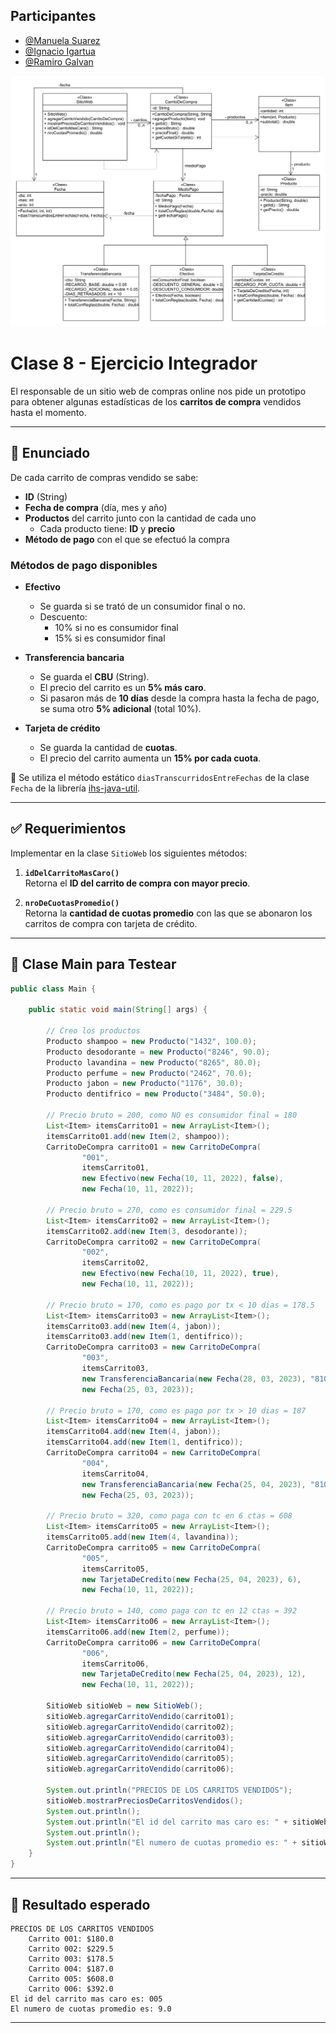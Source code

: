 ## Participantes

- [@Manuela Suarez](https://github.com/ManuelaSuarez)
- [@Ignacio Igartua](https://github.com/NachoIgartua2)
- [@Ramiro Galvan](https://github.com/ramigalvan)

![Diagrama UML](diagramas-uml/EjercicioIntegradorUML.png)

# Clase 8 - Ejercicio Integrador

El responsable de un sitio web de compras online nos pide un prototipo para obtener algunas estadísticas de los **carritos de compra** vendidos hasta el momento.

---

## 📝 Enunciado

De cada carrito de compras vendido se sabe:
- **ID** (String)
- **Fecha de compra** (día, mes y año)
- **Productos** del carrito junto con la cantidad de cada uno  
  - Cada producto tiene: **ID** y **precio**
- **Método de pago** con el que se efectuó la compra

### Métodos de pago disponibles
- **Efectivo**
  - Se guarda si se trató de un consumidor final o no.
  - Descuento:  
    - 10% si no es consumidor final  
    - 15% si es consumidor final  

- **Transferencia bancaria**
  - Se guarda el **CBU** (String).
  - El precio del carrito es un **5% más caro**.
  - Si pasaron más de **10 días** desde la compra hasta la fecha de pago, se suma otro **5% adicional** (total 10%).  

- **Tarjeta de crédito**
  - Se guarda la cantidad de **cuotas**.
  - El precio del carrito aumenta un **15% por cada cuota**.

📌 Se utiliza el método estático `diasTranscurridosEntreFechas` de la clase `Fecha` de la librería [ihs-java-util](https://github.com/sanchezih/ihs-java-util/blob/main/src/main/java/com/github/sanchezih/util/Fecha.java).

---

## ✅ Requerimientos

Implementar en la clase `SitioWeb` los siguientes métodos:

1. **`idDelCarritoMasCaro()`**  
   Retorna el **ID del carrito de compra con mayor precio**.  

2. **`nroDeCuotasPromedio()`**  
   Retorna la **cantidad de cuotas promedio** con las que se abonaron los carritos de compra con tarjeta de crédito.  

---

## 🧪 Clase Main para Testear

```java
public class Main {

	public static void main(String[] args) {

		// Creo los productos
		Producto shampoo = new Producto("1432", 100.0);
		Producto desodorante = new Producto("8246", 90.0);
		Producto lavandina = new Producto("8265", 80.0);
		Producto perfume = new Producto("2462", 70.0);
		Producto jabon = new Producto("1176", 30.0);
		Producto dentifrico = new Producto("3484", 50.0);

		// Precio bruto = 200, como NO es consumidor final = 180
		List<Item> itemsCarrito01 = new ArrayList<Item>();
		itemsCarrito01.add(new Item(2, shampoo));
		CarritoDeCompra carrito01 = new CarritoDeCompra(
				"001",
				itemsCarrito01,
				new Efectivo(new Fecha(10, 11, 2022), false),
				new Fecha(10, 11, 2022));

		// Precio bruto = 270, como es consumidor final = 229.5
		List<Item> itemsCarrito02 = new ArrayList<Item>();
		itemsCarrito02.add(new Item(3, desodorante));
		CarritoDeCompra carrito02 = new CarritoDeCompra(
				"002",
				itemsCarrito02,
				new Efectivo(new Fecha(10, 11, 2022), true),
				new Fecha(10, 11, 2022));

		// Precio bruto = 170, como es pago por tx < 10 dias = 178.5
		List<Item> itemsCarrito03 = new ArrayList<Item>();
		itemsCarrito03.add(new Item(4, jabon));
		itemsCarrito03.add(new Item(1, dentifrico));
		CarritoDeCompra carrito03 = new CarritoDeCompra(
				"003",
				itemsCarrito03,
				new TransferenciaBancaria(new Fecha(28, 03, 2023), "8102876342910973276541"),
				new Fecha(25, 03, 2023));

		// Precio bruto = 170, como es pago por tx > 10 dias = 187
		List<Item> itemsCarrito04 = new ArrayList<Item>();
		itemsCarrito04.add(new Item(4, jabon));
		itemsCarrito04.add(new Item(1, dentifrico));
		CarritoDeCompra carrito04 = new CarritoDeCompra(
				"004",
				itemsCarrito04,
				new TransferenciaBancaria(new Fecha(25, 04, 2023), "8102876342910973275555"),
				new Fecha(25, 03, 2023));

		// Precio bruto = 320, como paga con tc en 6 ctas = 608
		List<Item> itemsCarrito05 = new ArrayList<Item>();
		itemsCarrito05.add(new Item(4, lavandina));
		CarritoDeCompra carrito05 = new CarritoDeCompra(
				"005",
				itemsCarrito05,
				new TarjetaDeCredito(new Fecha(25, 04, 2023), 6),
				new Fecha(10, 11, 2022));

		// Precio bruto = 140, como paga con tc en 12 ctas = 392
		List<Item> itemsCarrito06 = new ArrayList<Item>();
		itemsCarrito06.add(new Item(2, perfume));
		CarritoDeCompra carrito06 = new CarritoDeCompra(
				"006",
				itemsCarrito06,
				new TarjetaDeCredito(new Fecha(25, 04, 2023), 12),
				new Fecha(10, 11, 2022));

		SitioWeb sitioWeb = new SitioWeb();
		sitioWeb.agregarCarritoVendido(carrito01);
		sitioWeb.agregarCarritoVendido(carrito02);
		sitioWeb.agregarCarritoVendido(carrito03);
		sitioWeb.agregarCarritoVendido(carrito04);
		sitioWeb.agregarCarritoVendido(carrito05);
		sitioWeb.agregarCarritoVendido(carrito06);

		System.out.println("PRECIOS DE LOS CARRITOS VENDIDOS");
		sitioWeb.mostrarPreciosDeCarritosVendidos();
		System.out.println();
		System.out.println("El id del carrito mas caro es: " + sitioWeb.idDelCarritoMasCaro());
		System.out.println();
		System.out.println("El numero de cuotas promedio es: " + sitioWeb.nroCuotasPromedio());
	}
}
````

---

## 🎯 Resultado esperado

```
PRECIOS DE LOS CARRITOS VENDIDOS
	Carrito 001: $180.0
	Carrito 002: $229.5
	Carrito 003: $178.5
	Carrito 004: $187.0
	Carrito 005: $608.0
	Carrito 006: $392.0
El id del carrito mas caro es: 005
El numero de cuotas promedio es: 9.0
```

---

